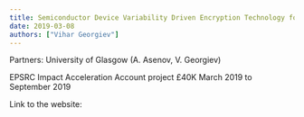 ```yaml
---
title: Semiconductor Device Variability Driven Encryption Technology for IoT applications
date: 2019-03-08
authors: ["Vihar Georgiev"]
---
```



Partners: University of Glasgow (A. Asenov, V. Georgiev)

EPSRC Impact Acceleration Account project £40K March 2019 to September 2019


<!--more-->


Link to the website:
